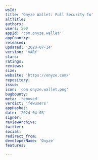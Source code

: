 ```yaml
---
wsId: 
title: 'Onyze Wallet: Full Security fo'
altTitle: 
authors: 
users: 500
appId: 'com.onyze.wallet'
appCountry: 
released: 
updated: '2020-07-14'
version: 'VARY'
stars: 
ratings: 
reviews: 
size: 
website: 'https://onyze.com/'
repository: 
issue: 
icon: 'com.onyze.wallet.png'
bugbounty: 
meta: 'removed'
verdict: 'fewusers'
appHashes: 
date: '2024-04-03'
signer: 
reviewArchive: 
twitter: 
social: 
redirect_from: 
developerName: 'Onyze'
features: 

---
```



